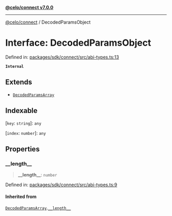 [**@celo/connect v7.0.0**](../README.md)

***

[@celo/connect](../globals.md) / DecodedParamsObject

# Interface: DecodedParamsObject

Defined in: [packages/sdk/connect/src/abi-types.ts:13](https://github.com/celo-org/developer-tooling/blob/master/packages/sdk/connect/src/abi-types.ts#L13)

**`Internal`**

## Extends

- [`DecodedParamsArray`](DecodedParamsArray.md)

## Indexable

\[`key`: `string`\]: `any`

\[`index`: `number`\]: `any`

## Properties

### \_\_length\_\_

> **\_\_length\_\_**: `number`

Defined in: [packages/sdk/connect/src/abi-types.ts:9](https://github.com/celo-org/developer-tooling/blob/master/packages/sdk/connect/src/abi-types.ts#L9)

#### Inherited from

[`DecodedParamsArray`](DecodedParamsArray.md).[`__length__`](DecodedParamsArray.md#__length__)
